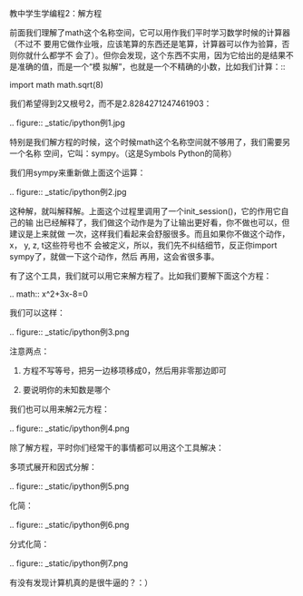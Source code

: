     
教中学生学编程2：解方程

前面我们理解了math这个名称空间，它可以用作我们平时学习数学时候的计算器（不过不
要用它做作业哦，应该笔算的东西还是笔算，计算器可以作为验算，否则你就什么都学不
会了）。但你会发现，这个东西不实用，因为它给出的是结果不是准确的值，而是一个“模
拟解”，也就是一个不精确的小数，比如我们计算：::

  import math
  math.sqrt(8)

我们希望得到2又根号2，而不是2.8284271247461903：

  .. figure:: _static/ipython例1.jpg

特别是我们解方程的时候，这个时候math这个名称空间就不够用了，我们需要另一个名称
空间，它叫：sympy。（这是Symbols Python的简称）

我们用sympy来重新做上面这个运算：

  .. figure:: _static/ipython例2.jpg

这种解，就叫解释解。上面这个过程里调用了一个init_session()，它的作用它自己的输
出已经解释了，我们做这个动作是为了让输出更好看，你不做也可以，但建议是上来就做
一次，这样我们看起来会舒服很多。而且如果你不做这个动作，x， y, z, t这些符号也不
会被定义，所以，我们先不纠结细节，反正你import sympy了，就做一下这个动作，然后
再用，这会省很多事。

有了这个工具，我们就可以用它来解方程了。比如我们要解下面这个方程：

  .. math:: x^2+3x-8=0

我们可以这样：

  .. figure:: _static/ipython例3.png

注意两点：

1. 方程不写等号，把另一边移项移成0，然后用非零那边即可

2. 要说明你的未知数是哪个

我们也可以用来解2元方程：

  .. figure:: _static/ipython例4.png

除了解方程，平时你们经常干的事情都可以用这个工具解决：

多项式展开和因式分解：

  .. figure:: _static/ipython例5.png

化简：

  .. figure:: _static/ipython例6.png

分式化简：

  .. figure:: _static/ipython例7.png

有没有发现计算机真的是很牛逼的？：）
